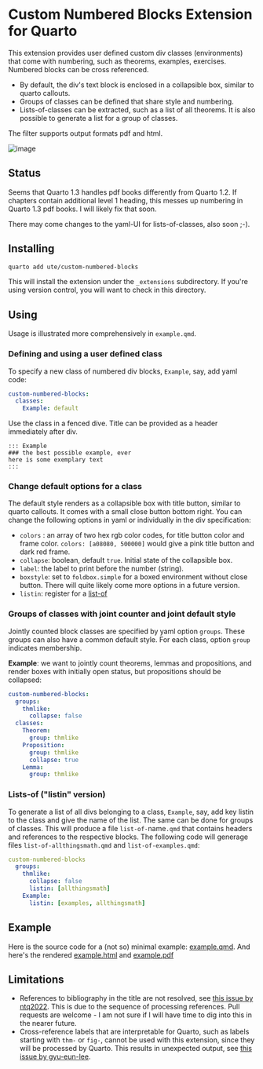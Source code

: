 # Custom Numbered Blocks Extension for Quarto

This extension provides user defined custom div classes (environments) that come with numbering, such as theorems, examples, exercises. Numbered blocks can be cross referenced. 

- By default, the div's text block is enclosed in a collapsible box, similar to quarto callouts.
- Groups of classes can be defined that share style and numbering.
- Lists-of-classes can be extracted, such as a list of all theorems. It is also possible to generate a list for a group of classes.

The filter supports output formats pdf and html.


![image](https://github.com/ute/custom-numbered-blocks/assets/5145859/8b69f761-fcf8-44fe-b2ee-2626f59548c9)

## Status

Seems that Quarto 1.3 handles pdf books differently from Quarto 1.2. If chapters contain additional level 1 heading, this messes up numbering in Quarto 1.3 pdf books. I will likely fix that soon.

There may come changes to the yaml-UI for lists-of-classes, also soon ;-). 


## Installing

```bash
quarto add ute/custom-numbered-blocks
```

This will install the extension under the `_extensions` subdirectory.
If you're using version control, you will want to check in this directory.

## Using

Usage is illustrated more comprehensively in `example.qmd`.

### Defining and using a user defined class
To specify a new class of numbered div blocks, `Example`, say, add yaml code:
```yaml
custom-numbered-blocks:
  classes:
    Example: default
```
Use the class in a fenced dive. Title can be provided as a header immediately after div.
```
::: Example
### the best possible example, ever
here is some exemplary text
:::  
```

### Change default options for a class
The default style renders as a collapsible box with title button, similar to quarto callouts. It comes with a small close button bottom right. You can change the following options in yaml or individually in the div specification:
  - `colors` : an array of two hex rgb color codes, for title button color and frame color. `colors: [a08080, 500000]` would give a pink title button and dark red frame.
  - `collapse`: boolean, default `true`. Initial state of the collapsible box.
  - `label`: the label to print before the number (string).
  - `boxstyle`: set to `foldbox.simple` for a boxed environment without close button. There will quite likely come more options in a future version.
  - `listin`: register for a [list-of](#lists-of-listin-version) 

### Groups of classes with joint counter and joint default style
Jointly counted block classes are specified by yaml option `groups`. These groups can also have a common default style. For each class, option `group` indicates membership. 
 
**Example**: we want to jointly count theorems, lemmas and propositions, and render boxes  with initially open status, but propositions should be collapsed:
```yaml
custom-numbered-blocks:
  groups:
    thmlike:
      collapse: false
  classes:
    Theorem:
      group: thmlike
    Proposition:
      group: thmlike
      collapse: true
    Lemma:
      group: thmlike                  
```

### Lists-of ("listin" version)
To generate a list of all divs belonging to a class, `Example`, say, add key listin to the class and give the name of the list. The same can be done for groups of classes. This will produce a file `list-of-`name`.qmd` that contains headers and references to the respective blocks. The following code will generage files `list-of-allthingsmath.qmd` and `list-of-examples.qmd`:

```yaml
custom-numbered-blocks
  groups:
    thmlike:
      collapse: false
      listin: [allthingsmath]
    Example:
      listin: [examples, allthingsmath] 
```

## Example

Here is the source code for a (not so) minimal example: [example.qmd](example.qmd). And here's the rendered [example.html](https://ute.github.io/custom-numbered-blocks/doc/example.html) and [example.pdf](doc/example.pdf) 

## Limitations
- References to bibliography in the title are not resolved, see [this issue by ntq2022](https://github.com/ute/custom-numbered-blocks/issues/7). This is due to the sequence of processing references. Pull requests are welcome - I am not sure
  if I will have time to dig into this in the nearer future.
- Cross-reference labels that are interpretable for Quarto, such as labels starting with `thm-` or `fig-`, cannot be used with this extension, since they will be processed by Quarto. This results in unexpected output, see [this issue by gyu-eun-lee](https://github.com/ute/custom-numbered-blocks/issues/8).
  
